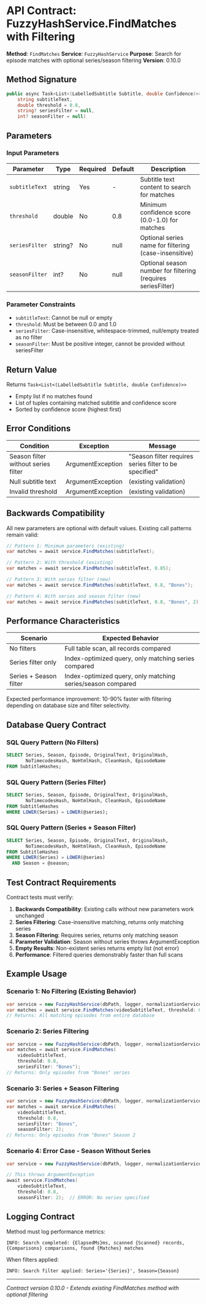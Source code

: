 # API Contract: FuzzyHashService.FindMatches with Filtering


**Method**: `FindMatches`
**Service**: `FuzzyHashService`
**Purpose**: Search for episode matches with optional series/season filtering
**Version**: 0.10.0

## Method Signature


```csharp
public async Task<List<(LabelledSubtitle Subtitle, double Confidence)>> FindMatches(
    string subtitleText,
    double threshold = 0.8,
    string? seriesFilter = null,
    int? seasonFilter = null)
```


## Parameters


### Input Parameters


| Parameter | Type | Required | Default | Description |
|-----------|------|----------|---------|-------------|
| `subtitleText` | string | Yes | - | Subtitle text content to search for matches |
| `threshold` | double | No | 0.8 | Minimum confidence score (0.0-1.0) for matches |
| `seriesFilter` | string? | No | null | Optional series name for filtering (case-insensitive) |
| `seasonFilter` | int? | No | null | Optional season number for filtering (requires seriesFilter) |

### Parameter Constraints


- `subtitleText`: Cannot be null or empty
- `threshold`: Must be between 0.0 and 1.0
- `seriesFilter`: Case-insensitive, whitespace-trimmed, null/empty treated as no filter
- `seasonFilter`: Must be positive integer, cannot be provided without seriesFilter

## Return Value


Returns `Task<List<(LabelledSubtitle Subtitle, double Confidence)>>`

- Empty list if no matches found
- List of tuples containing matched subtitle and confidence score
- Sorted by confidence score (highest first)

## Error Conditions


| Condition | Exception | Message |
|-----------|-----------|---------|
| Season filter without series filter | ArgumentException | "Season filter requires series filter to be specified" |
| Null subtitle text | ArgumentException | (existing validation) |
| Invalid threshold | ArgumentException | (existing validation) |

## Backwards Compatibility


All new parameters are optional with default values. Existing call patterns remain valid:

```csharp
// Pattern 1: Minimum parameters (existing)
var matches = await service.FindMatches(subtitleText);

// Pattern 2: With threshold (existing)
var matches = await service.FindMatches(subtitleText, 0.85);

// Pattern 3: With series filter (new)
var matches = await service.FindMatches(subtitleText, 0.8, "Bones");

// Pattern 4: With series and season filter (new)
var matches = await service.FindMatches(subtitleText, 0.8, "Bones", 2);
```


## Performance Characteristics


| Scenario | Expected Behavior |
|----------|-------------------|
| No filters | Full table scan, all records compared |
| Series filter only | Index-optimized query, only matching series compared |
| Series + Season filter | Index-optimized query, only matching series/season compared |

Expected performance improvement: 10-90% faster with filtering depending on database size and filter selectivity.

## Database Query Contract


### SQL Query Pattern (No Filters)


```sql
SELECT Series, Season, Episode, OriginalText, OriginalHash,
       NoTimecodesHash, NoHtmlHash, CleanHash, EpisodeName
FROM SubtitleHashes;
```


### SQL Query Pattern (Series Filter)


```sql
SELECT Series, Season, Episode, OriginalText, OriginalHash,
       NoTimecodesHash, NoHtmlHash, CleanHash, EpisodeName
FROM SubtitleHashes
WHERE LOWER(Series) = LOWER(@series);
```


### SQL Query Pattern (Series + Season Filter)


```sql
SELECT Series, Season, Episode, OriginalText, OriginalHash,
       NoTimecodesHash, NoHtmlHash, CleanHash, EpisodeName
FROM SubtitleHashes
WHERE LOWER(Series) = LOWER(@series)
  AND Season = @season;
```


## Test Contract Requirements


Contract tests must verify:

1. **Backwards Compatibility**: Existing calls without new parameters work unchanged
2. **Series Filtering**: Case-insensitive matching, returns only matching series
3. **Season Filtering**: Requires series, returns only matching season
4. **Parameter Validation**: Season without series throws ArgumentException
5. **Empty Results**: Non-existent series returns empty list (not error)
6. **Performance**: Filtered queries demonstrably faster than full scans

## Example Usage


### Scenario 1: No Filtering (Existing Behavior)


```csharp
var service = new FuzzyHashService(dbPath, logger, normalizationService);
var matches = await service.FindMatches(videoSubtitleText, threshold: 0.8);
// Returns: All matching episodes from entire database
```


### Scenario 2: Series Filtering


```csharp
var service = new FuzzyHashService(dbPath, logger, normalizationService);
var matches = await service.FindMatches(
    videoSubtitleText,
    threshold: 0.8,
    seriesFilter: "Bones");
// Returns: Only episodes from "Bones" series
```


### Scenario 3: Series + Season Filtering


```csharp
var service = new FuzzyHashService(dbPath, logger, normalizationService);
var matches = await service.FindMatches(
    videoSubtitleText,
    threshold: 0.8,
    seriesFilter: "Bones",
    seasonFilter: 2);
// Returns: Only episodes from "Bones" Season 2
```


### Scenario 4: Error Case - Season Without Series


```csharp
var service = new FuzzyHashService(dbPath, logger, normalizationService);

// This throws ArgumentException
await service.FindMatches(
    videoSubtitleText,
    threshold: 0.8,
    seasonFilter: 2);  // ERROR: No series specified
```


## Logging Contract


Method must log performance metrics:

```
INFO: Search completed: {ElapsedMs}ms, scanned {Scanned} records, {Comparisons} comparisons, found {Matches} matches
```


When filters applied:

```
INFO: Search filter applied: Series='{Series}', Season={Season}
```


---

*Contract version 0.10.0 - Extends existing FindMatches method with optional filtering*
